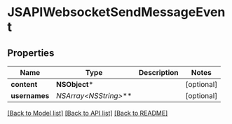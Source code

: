 # JSAPIWebsocketSendMessageEvent

## Properties
Name | Type | Description | Notes
------------ | ------------- | ------------- | -------------
**content** | **NSObject*** |  | [optional] 
**usernames** | **NSArray&lt;NSString*&gt;*** |  | [optional] 

[[Back to Model list]](../README.md#documentation-for-models) [[Back to API list]](../README.md#documentation-for-api-endpoints) [[Back to README]](../README.md)


